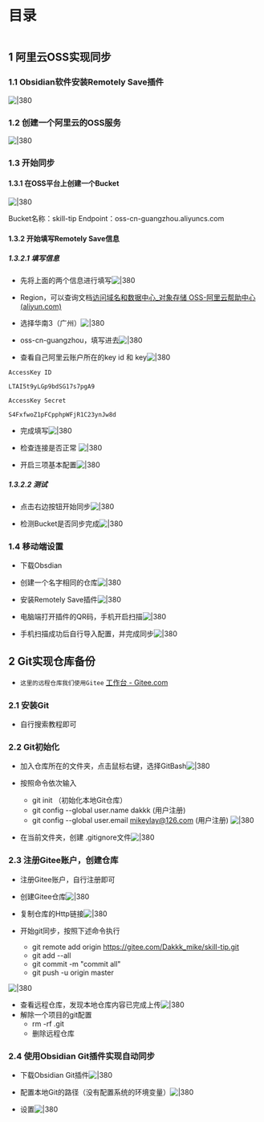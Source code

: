 
<h1>目录</h1>

```table-of-contents
```

## 1 阿里云OSS实现同步
### 1.1 Obsidian软件安装Remotely Save插件

![|380](https://my-obsidian-image.oss-cn-guangzhou.aliyuncs.com/2024/04/03dd168272e80cf776e882e73218f3ce.png)



### 1.2 创建一个阿里云的OSS服务

![|380](https://my-obsidian-image.oss-cn-guangzhou.aliyuncs.com/2024/04/64c6ea4259e74e6d34c764f9793cd66e.png)



### 1.3 开始同步

#### 1.3.1 在OSS平台上创建一个Bucket

![|380](https://my-obsidian-image.oss-cn-guangzhou.aliyuncs.com/2024/04/c873ba92bdde867ec214b23ccdde5f7f.png)



Bucket名称：skill-tip
Endpoint：oss-cn-guangzhou.aliyuncs.com

#### 1.3.2 开始填写Remotely Save信息

##### 1.3.2.1 填写信息

- 先将上面的两个信息进行填写![|380](https://my-obsidian-image.oss-cn-guangzhou.aliyuncs.com/2024/04/d5a4c93a37d0d6e6415e8f889664c1fc.png)


- Region，可以查询文档[访问域名和数据中心_对象存储 OSS-阿里云帮助中心 (aliyun.com)](https://help.aliyun.com/zh/oss/user-guide/regions-and-endpoints)

- 选择华南3（广州）![|380](https://my-obsidian-image.oss-cn-guangzhou.aliyuncs.com/2024/04/2c899ddc15c21d03465a42199fee6317.png)


- oss-cn-guangzhou，填写进去![|380](https://my-obsidian-image.oss-cn-guangzhou.aliyuncs.com/2024/04/627d9fc4b890b1b40d422bec092915ae.png)


- 查看自己阿里云账户所在的key id 和 key![|380](https://my-obsidian-image.oss-cn-guangzhou.aliyuncs.com/2024/04/c11284d91bced52f65b08020c3b6663f.png)



```shell
AccessKey ID

LTAI5t9yLGp9bdSG17s7pgA9

AccessKey Secret

S4FxfwoZ1pFCpphpWFjR1C23ynJw8d
```

- 完成填写![|380](https://my-obsidian-image.oss-cn-guangzhou.aliyuncs.com/2024/04/882493310d7e1318660289f025f8b937.png)


- 检查连接是否正常
![|380](https://my-obsidian-image.oss-cn-guangzhou.aliyuncs.com/2024/04/db52700a67e221b14b163e3f5e1e0c3a.png)



- 开启三项基本配置![|380](https://my-obsidian-image.oss-cn-guangzhou.aliyuncs.com/2024/04/c9bf4b2196a1f61dcc1218f40f9dbf30.png)


##### 1.3.2.2 测试

- 点击右边按钮开始同步![|380](https://my-obsidian-image.oss-cn-guangzhou.aliyuncs.com/2024/04/10e4d7881e3e44bc5c26ff61c8d98651.png)


- 检测Bucket是否同步完成![|380](https://my-obsidian-image.oss-cn-guangzhou.aliyuncs.com/2024/04/5710c4f32881384e89622babc00addf9.png)



### 1.4 移动端设置

- 下载Obsdian
- 创建一个名字相同的仓库![|380](https://my-obsidian-image.oss-cn-guangzhou.aliyuncs.com/2024/04/528bebf0384a2bd0d639de9af0e3d313.png)


- 安装Remotely Save插件![|380](https://my-obsidian-image.oss-cn-guangzhou.aliyuncs.com/2024/04/89d44843b85e6575147ac00c1f8fddff.png)



- 电脑端打开插件的QR码，手机开启扫描![|380](https://my-obsidian-image.oss-cn-guangzhou.aliyuncs.com/2024/04/269be7dab94a247c89c2593ce37eaf40.png)


- 手机扫描成功后自行导入配置，并完成同步![|380](https://my-obsidian-image.oss-cn-guangzhou.aliyuncs.com/2024/04/2dcf11bf350d95dd6eb50684246a1b02.png)



## 2 Git实现仓库备份

- `这里的远程仓库我们使用Gitee` [工作台 - Gitee.com](https://gitee.com/)

### 2.1 安装Git

- 自行搜索教程即可

### 2.2 Git初始化

- 加入仓库所在的文件夹，点击鼠标右键，选择GitBash![|380](https://my-obsidian-image.oss-cn-guangzhou.aliyuncs.com/2024/04/36a85c43ce9328dcd6c41ec4a557228a.png)


- 按照命令依次输入
	- git init  （初始化本地Git仓库）
	- git config --global user.name dakkk   (用户注册)
	- git config --global user.email mikeylay@126.com    (用户注册)
![|380](https://my-obsidian-image.oss-cn-guangzhou.aliyuncs.com/2024/04/698ed08ba88a23dcbb189b82d322e9b1.png)



- 在当前文件夹，创建 .gitignore文件![|380](https://my-obsidian-image.oss-cn-guangzhou.aliyuncs.com/2024/04/a4e6a039618c285dd61a9c85115467c8.png)


### 2.3 注册Gitee账户，创建仓库

- 注册Gitee账户，自行注册即可

- 创建Gitee仓库![|380](https://my-obsidian-image.oss-cn-guangzhou.aliyuncs.com/2024/04/966e67d16083fe58d08c11e86ad69b5e.png)


- 复制仓库的Http链接![|380](https://my-obsidian-image.oss-cn-guangzhou.aliyuncs.com/2024/04/2ca35557c7218201000b34590cd599e6.png)


- 开始git同步，按照下述命令执行
	- git remote add origin https://gitee.com/Dakkk_mike/skill-tip.git
	- git add --all
	- git commit -m "commit all"
	- git push -u origin master

![|380](https://my-obsidian-image.oss-cn-guangzhou.aliyuncs.com/2024/04/6ea7a5fd18a1a5e71ce8b4b77cc40701.png)



- 查看远程仓库，发现本地仓库内容已完成上传![|380](https://my-obsidian-image.oss-cn-guangzhou.aliyuncs.com/2024/04/421614118ff454235105d603ef1d3fa8.png)
- 解除一个项目的git配置
	- rm -rf .git
	- 删除远程仓库


### 2.4 使用Obsidian Git插件实现自动同步

- 下载Obsidian Git插件![|380](https://my-obsidian-image.oss-cn-guangzhou.aliyuncs.com/2024/04/7adf6f725586bed09e5eb51e69b217f6.png)


- 配置本地Git的路径（没有配置系统的环境变量）![|380](https://my-obsidian-image.oss-cn-guangzhou.aliyuncs.com/2024/04/695e3667b67fe7fb452a6c34928f1ea0.png)


- 设置![|380](https://my-obsidian-image.oss-cn-guangzhou.aliyuncs.com/2024/04/23a059fc70d0024bc6c97b3f5ff7a846.png)



